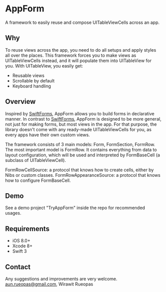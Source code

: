 # AppForm
A framework to easily reuse and compose UITableViewCells across an app.

## Why
To reuse views across the app, you need to do all setups and apply styles all over the places. This framework forces you to make views as UITableViewCells instead, and it will populate them into UITableView for you.
With UITableView, you easily get:
- Reusable views
- Scrollable by default
- Keyboard handling

## Overview
Inspired by [SwiftForms](https://github.com/ortuman/SwiftForms), AppForm allows you to build forms in declarative manner. 
In contrast to [SwiftForms](https://github.com/ortuman/SwiftForms), AppForm is designed to be more general, not just for making forms, but most views in the app.
For that purpose, the library doesn't come with any ready-made UITableViewCells for you, as every apps have their own custom views.

The framework consists of 3 main models: Form, FormSection, FormRow.
The most important model is FormRow. It contains everything from data to layout configuration, which will be used and interpreted by FormBaseCell (a subclass of UITableViewCell).

FormRowCellSource: a protocol that knows how to create cells, either by Nibs or custom classes.
FormRowAppearanceSource: a protocol that knows how to configure FormBaseCell.

## Demo
See a demo project "TryAppForm" inside the repo for recommended usages.

## Requirements
- iOS 8.0+
- Xcode 8+
- Swift 3

## Contact
Any suggestions and improvements are very welcome.
aun.rueopas@gmail.com, Wirawit Rueopas
